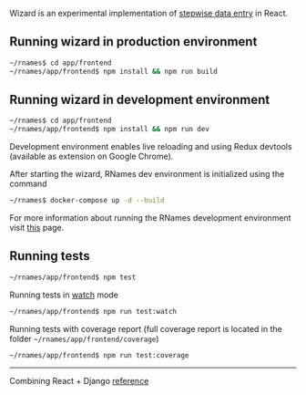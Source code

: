 Wizard is an experimental implementation of [stepwise data entry](https://rnames-staging.it.helsinki.fi/rnames/help/instruction) in React.

## Running wizard in production environment

```sh
~/rnames$ cd app/frontend
~/rnames/app/frontend$ npm install && npm run build
```

## Running wizard in development environment

```sh
~/rnames$ cd app/frontend
~/rnames/app/frontend$ npm install && npm run dev
```

Development environment enables live reloading and using Redux devtools (available as extension on Google Chrome).

After starting the wizard, RNames dev environment is initialized using the command

```sh
~/rnames$ docker-compose up -d --build
```

For more information about running the RNames development environment visit [this](https://github.com/karilint/rnames/blob/master/docs/dev_environment.md) page.

## Running tests

```sh
~/rnames/app/frontend$ npm test
```

Running tests in [watch](https://jestjs.io/docs/cli#--watch) mode

```sh
~/rnames/app/frontend$ npm run test:watch
```

Running tests with coverage report (full coverage report is located in the folder `~/rnames/app/frontend/coverage`)

```sh
~/rnames/app/frontend$ npm run test:coverage
```

---

Combining React + Django [reference](https://github.com/techwithtim/Music-Controller-Web-App-Tutorial/tree/main/Tutorial%201%20-%204/frontend)
